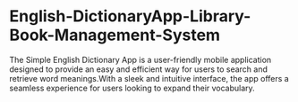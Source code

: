 # English-DictionaryApp-Library-Book-Management-System
The Simple English Dictionary App is a user-friendly mobile application designed to provide an easy and efficient way for users to search and retrieve word meanings.With a sleek and intuitive interface, the app offers a seamless experience for users looking to expand their vocabulary.
